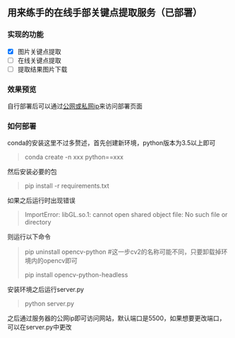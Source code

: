 ## 用来练手的在线手部关键点提取服务（已部署）

### 实现的功能

- [x] 图片关键点提取
- [ ] 在线关键点提取
- [ ] 提取结果图片下载

### 效果预览

自行部署后可以通过[公网或私网ip](http://xxx.xxx.xxx.xxx:5500)来访问部署页面



### 如何部署

conda的安装这里不过多赘述，首先创建新环境，python版本为3.5以上即可

>conda create -n xxx python==xxx

然后安装必要的包

>pip install -r requirements.txt

如果之后运行时出现错误

>ImportError: libGL.so.1: cannot open shared object file: No such file or directory

则运行以下命令

>pip uninstall opencv-python #这一步cv2的名称可能不同，只要卸载掉环境内的opencv即可
>
>pip install opencv-python-headless

安装环境之后运行server.py

>python server.py

之后通过服务器的公网ip即可访问网站，默认端口是5500，如果想要更改端口，可以在server.py中更改

